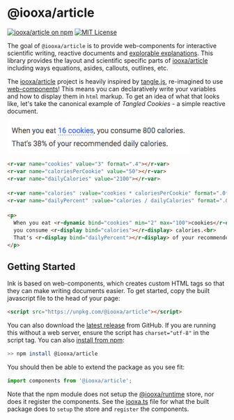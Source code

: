 # @iooxa/article

[![iooxa/article on npm](https://img.shields.io/npm/v/@iooxa/article.svg)](https://www.npmjs.com/package/@iooxa/article)
[![MIT License](https://img.shields.io/badge/license-MIT-blue.svg)](https://github.com/iooxa/article/blob/master/LICENSE)

The goal of `@iooxa/article` is to provide web-components for interactive scientific writing, reactive documents and [explorable explanations](https://explorabl.es). This library provides the layout and scientific specific parts of [iooxa/article](https://iooxa.dev) including ways equations, asides, callouts, outlines, etc.

The [iooxa/article](https://iooxa.dev/article) project is heavily inspired by [tangle.js](http://worrydream.com/Tangle/guide.html), re-imagined to use [web-components](https://www.webcomponents.org/)!
This means you can declaratively write your variables and how to display them in `html` markup.
To get an idea of what that looks like, let's take the canonical example of *Tangled Cookies* - a simple reactive document.

![How many calories in that cookie?](images/tangle.gif)

```html
<r-var name="cookies" value="3" format=".4"></r-var>
<r-var name="caloriesPerCookie" value="50"></r-var>
<r-var name="dailyCalories" value="2100"></r-var>

<r-var name="calories" :value="cookies * caloriesPerCookie" format=".0f"></r-var>
<r-var name="dailyPercent" :value="calories / dailyCalories" format=".0%"></r-var>

<p>
  When you eat <r-dynamic bind="cookies" min="2" max="100">cookies</r-dynamic>,
  you consume <r-display bind="calories"></r-display> calories.<br>
  That's <r-display bind="dailyPercent"></r-display> of your recommended daily calories.
</p>
```

## Getting Started

Ink is based on web-components, which creates custom HTML tags so that they can make writing documents easier.
To get started, copy the built javascript file to the head of your page:

```html
<script src="https://unpkg.com/@iooxa/article"></script>
```

You can also download the [latest release](https://github.com/iooxa/article/releases) from GitHub. If you are running this without a web server, ensure the script has `charset="utf-8"` in the script tag. You can also [install from npm](https://www.npmjs.com/package/@iooxa/article):

```bash
>> npm install @iooxa/article
```

You should then be able to extend the package as you see fit:

```javascript
import components from '@iooxa/article';
```

Note that the npm module does not setup the [@iooxa/runtime](https://github.com/iooxa/runtime) store, nor does it register the components. See the [iooxa.ts](/iooxa.ts) file for what the built package does to `setup` the store and `register` the components.

